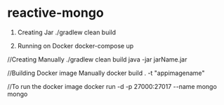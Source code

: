 # reactive-mongo

1) Creating Jar
 ./gradlew clean build
 
2) Running on Docker
 docker-compose up
 
 //Creating Manually
 ./gradlew clean build
 java -jar jarName.jar
 
 //Building Docker image Manually
 docker build . -t "appimagename"
 
 //To run the docker image
 docker run -d -p 27000:27017 --name mongo mongo
